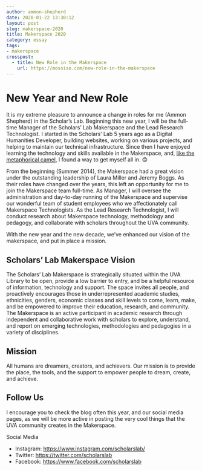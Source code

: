 ```yaml
---
author: ammon-shepherd
date: 2020-01-22 13:30:12
layout: post
slug: makerspace-2020
title: Makerspace 2020
category: essay
tags:
- makerspace
crosspost:
  - title: New Role in the Makerspace
    url: https://mossiso.com/new-role-in-the-makerspace
---
```


# New Year and New Role

It is my extreme pleasure to announce a change in roles for me (Ammon Shepherd)
in the Scholar’s Lab. Beginning this new year, I will be the full-time Manager
of the Scholars’ Lab Makerspace and the Lead Research Technologist. I started
in the Scholars’ Lab 5 years ago as a Digital Humanities Developer, building
websites, working on various projects, and helping to maintain our technical
infrastructure.  Since then I have enjoyed learning the technology and skills
available in the Makerspace, and, [like the metaphorical
camel](https://en.wikipedia.org/wiki/Camel%27s_nose), I found a way to get
myself all in. 😊 

From the beginning (Summer 2014), the Makerspace had a great vision
under the outstanding leadership of Laura Miller and Jeremy Boggs. As their
roles have changed over the years, this left an opportunity for me to join the
Makerspace team full-time. As Manager, I will oversee the administration and
day-to-day running of the Makerspace and supervise our wonderful team of
student employees who we affectionately call Makerspace Technologists. As the
Lead Research Technologist, I will conduct research about Makerspace
technology, methodology and pedagogy, and collaborate with scholars throughout
the UVA community. 

With the new year and the new decade, we’ve enhanced our vision of the
makerspace, and put in place a mission. 

## Scholars’ Lab Makerspace Vision 
The Scholars’ Lab Makerspace is strategically situated within the UVA Library
to be open, provide a low barrier to entry, and be a helpful resource of
information, technology and support. The space invites all people, and
proactively encourages those in underrepresented academic studies, ethnicities,
genders, economic classes and skill levels to come, learn, make, and be
empowered to improve their education, research, and community. The Makerspace
is an active participant in academic research through independent and
collaborative work with scholars to explore, understand, and report on emerging
technologies, methodologies and pedagogies in a variety of disciplines. 

## Mission 
All humans are dreamers, creators, and achievers. Our mission is to provide the
place, the tools, and the support to empower people to dream, create, and
achieve.

## Follow Us
I encourage you to check the blog often this year, and our social media pages,
as we will be more active in posting the very cool things that the UVA
community creates in the Makerspace.

Social Media
- Instagram: [https://www.instagram.com/scholarslab/ ](https://www.instagram.com/scholarslab/)
- Twitter: [https://twitter.com/scholarslab ](https://twitter.com/scholarslab)
- Facebook: [https://www.facebook.com/scholarslab ](https://www.facebook.com/scholarslab)

